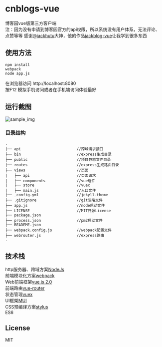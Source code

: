 # cnblogs-vue

博客园vue版第三方客户端  
注：因为没有申请到博客园官方的api权限，所以系统没有用户体系，无法评论、点赞等等
感谢[@jackhutu](https://github.com/jackhutu)大神，他的作品[jackblog-vue](https://github.com/jackhutu/jackblog-vue)让我学到很多东西
## 使用方法
```
npm install
webpack
node app.js
```
在浏览器访问 http://localhost:8080   
按F12 模拟手机访问或者在手机端访问体验最好

## 运行截图
![sample_img](http://ol1u7lofv.bkt.clouddn.com/4.jpg)

### 目录结构
```
.
├── api                         //跨域请求接口
├── bin                         //express生成目录
├── public                      //项目静态文件目录
├── routes                      //express生成路由目录
├── views                       //页面
|   ├── api                     //页面请求
|   ├── components              //vue组件
|   ├── store                   //vuex
|   ├── main.js                 //入口文件
├── _config.yml                 //jekyll-theme
├── .gitignore                  //git忽略文件
├── app.js                      //node启动文件
├── LICENSE                     //MIT开源License
├── package.json                
├── process.json                //pm2启动文件
├── READEME.json                
├── webpack.config.js           //webpack配置文件
├── webrouter.js                //express路由
.
```

## 技术栈
http服务器、跨域方案[NodeJs](https://nodejs.org/en/)   
前端模块化方案[webpack](https://github.com/webpack/webpack)   
Web前端框架[vue.js 2.0](https://github.com/vuejs/vue)   
前端路由[vue-router](https://github.com/vuejs/vue-router)   
状态管理[vuex](https://github.com/vuejs/vuex)   
UI框架[MUI](https://github.com/dcloudio/mui)   
CSS预编译方案[stylus](https://github.com/stylus/stylus)   
ES6

## License
MIT